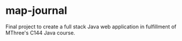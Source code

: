 # map-journal
Final project to create a full stack Java web application in fulfillment of MThree's C144 Java course.
